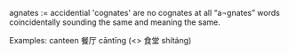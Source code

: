 agnates := 
accidential 'cognates' are no cognates at all “a¬gnates”
words coincidentally sounding the same and meaning the same. 

Examples: 
canteen 餐厅 cāntīng  (<> 食堂 shítáng)


